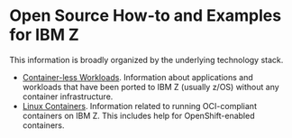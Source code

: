 # Open Source How-to and Examples for IBM Z

This information is broadly organized by the underlying technology stack.

- [Container-less Workloads](https://github.com/ambitus/containerless-workloads/README.md).  Information about applications and
  workloads that have been ported to IBM Z (usually z/OS) without any container infrastructure.
- [Linux Containers](https://github.com/ambitus/linux-containers).  Information related to running OCI-compliant containers on IBM Z.  This includes help for OpenShift-enabled containers.

